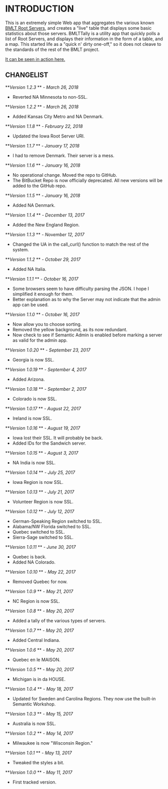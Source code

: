 INTRODUCTION
============
This is an extremely simple Web app that aggregates the various known [BMLT Root Servers](https://bmlt.magshare.net/installing-a-new-root-server/), and creates a "live" table that displays some basic statistics about those servers.
BMLTTally is a utility app that quickly polls a list of Root Servers, and displays their information in the form of a table, and a map. This started life as a "quick n' dirty one-off," so it does not cleave to the standards of the rest of the BMLT project.

[It can be seen in action here.](https://bmlt.magshare.net/bmlt-tally)

CHANGELIST
----------
***Version 1.2.3* ** *- March 26, 2018*

- Reverted NA Minnesota to non-SSL.

***Version 1.2.2* ** *- March 26, 2018*

- Added Kansas City Metro and NA Denmark.

***Version 1.1.8* ** *- February 22, 2018*

- Updated the Iowa Root Server URI.

***Version 1.1.7* ** *- January 17, 2018*

- I had to remove Denmark. Their server is a mess.

***Version 1.1.6* ** *- January 16, 2018*

- No operational change. Moved the repo to GitHub.
- The BitBucket Repo is now officially deprecated. All new versions will be added to the GitHub repo.

***Version 1.1.5* ** *- January 16, 2018*

- Added NA Denmark.

***Version 1.1.4* ** *- December 13, 2017*

- Added the New England Region.

***Version 1.1.3* ** *- November 12, 2017*

- Changed the UA in the call_curl() function to match the rest of the system.

***Version 1.1.2* ** *- October 29, 2017*

- Added NA Italia.

***Version 1.1.1* ** *- October 16, 2017*

- Some browsers seem to have difficulty parsing the JSON. I hope I simplified it enough for them.
- Better explanation as to why the Server may not indicate that the admin app can be used.

***Version 1.1.0* ** *- October 16, 2017*

- Now allow you to choose sorting.
- Removed the yellow background, as its now redundant.
- Now check to see if Semantic Admin is enabled before marking a server as valid for the admin app.

***Version 1.0.20* ** *- September 23, 2017*

- Georgia is now SSL.

***Version 1.0.19* ** *- September 4, 2017*

- Added Arizona.

***Version 1.0.18* ** *- September 2, 2017*

- Colorado is now SSL.

***Version 1.0.17* ** *- August 22, 2017*

- Ireland is now SSL.

***Version 1.0.16* ** *- August 19, 2017*

- Iowa lost their SSL. It will probably be back.
- Added IDs for the Sandwich server.

***Version 1.0.15* ** *- August 3, 2017*

- NA India is now SSL.

***Version 1.0.14* ** *- July 25, 2017*

- Iowa Region is now SSL.

***Version 1.0.13* ** *- July 21, 2017*

- Volunteer Region is now SSL.

***Version 1.0.12* ** *- July 12, 2017*

- German-Speaking Region switched to SSL.
- Alabama/NW Florida switched to SSL.
- Quebec switched to SSL.
- Sierra-Sage switched to SSL.

***Version 1.0.11* ** *- June 30, 2017*

- Quebec is back.
- Added NA Colorado.

***Version 1.0.10* ** *- May 22, 2017*

- Removed Quebec for now.

***Version 1.0.9* ** *- May 21, 2017*

- NC Region is now SSL.

***Version 1.0.8* ** *- May 20, 2017*

- Added a tally of the various types of servers.

***Version 1.0.7* ** *- May 20, 2017*

- Added Central Indiana.

***Version 1.0.6* ** *- May 20, 2017*

- Quebec en le MAISON.

***Version 1.0.5* ** *- May 20, 2017*

- Michigan is in da HOUSE.

***Version 1.0.4* ** *- May 18, 2017*

- Updated for Sweden and Carolina Regions. They now use the built-in Semantic Workshop.

***Version 1.0.3* ** *- May 15, 2017*

- Australia is now SSL.

***Version 1.0.2* ** *- May 14, 2017*

- Milwaukee is now "Wisconsin Region."

***Version 1.0.1* ** *- May 13, 2017*

- Tweaked the styles a bit.

***Version 1.0.0* ** *- May 11, 2017*

- First tracked version.
